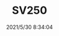 ﻿---
layout: post 
title: SV250
tags: SV
categories: housing-terminal
overview: 
part_number: 0508-1
thumb_img: 
small_img: static/202105/508-20210530.jpg
date: 2021/5/30 8:34:04
---



